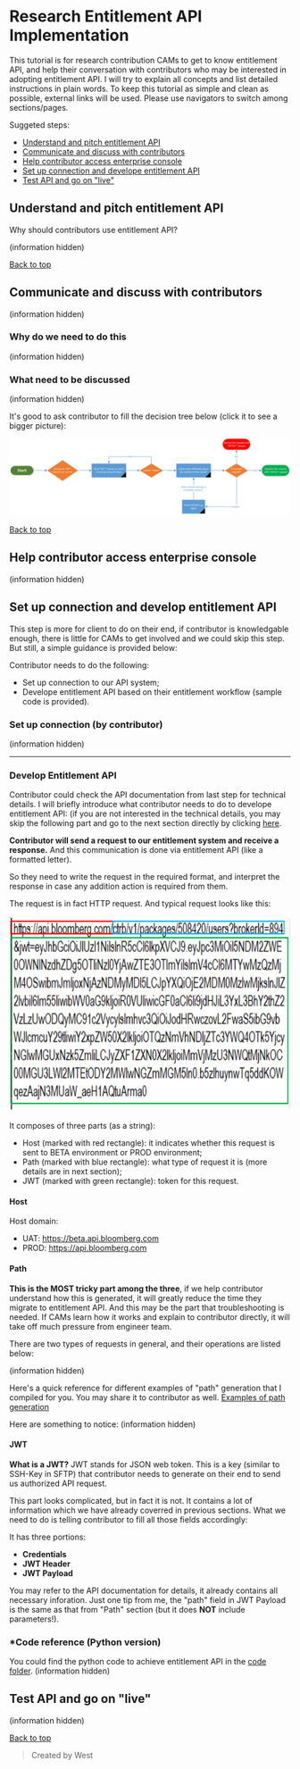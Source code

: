 # Research Entitlement API Implementation

This tutorial is for research contribution CAMs to get to know entitlement API, and help their conversation with contributors who may be interested in adopting entitlement API. I will try to explain all concepts and list detailed instructions in plain words. To keep this tutorial as simple and clean as possible, external links will be used. Please use navigators to switch among sections/pages.

Suggeted steps:
* [Understand and pitch entitlement API](#understand-and-pitch-entitlement-api)
* [Communicate and discuss with contributors](#communicate-and-discuss-with-contributors)
* [Help contributor access enterprise console](#help-contributor-access-enterprise-console)
* [Set up connection and develope entitlement API](#set-up-connection-and-develope-entitlement-api)
* [Test API and go on "live"](#test-api-and-go-on-live)



## Understand and pitch entitlement API

Why should contributors use entitlement API?

(information hidden)

[Back to top](#research-entitlement-api-implementation)


## Communicate and discuss with contributors

(information hidden)

### Why do we need to do this

(information hidden)

### What need to be discussed

(information hidden)
   
   It's good to ask contributor to fill the decision tree below (click it to see a bigger picture):

  ![Ticket API Workflow](/Entitlement%20API/images/api_workflow_ticket.png)



[Back to top](#research-entitlement-api-implementation)


## Help contributor access enterprise console

(information hidden)



## Set up connection and develop entitlement API

This step is more for client to do on their end, if contributor is knowledgable enough, there is little for CAMs to get involved and we could skip this step. But still, a simple guidance is provided below:

Contributor needs to do the following:
* Set up connection to our API system;
* Develope entitlement API based on their entitlement workflow (sample code is provided).


### Set up connection (by contributor)

(information hidden)

-------------------------------------------------------------------------------------------------------------------


### Develop Entitlement API

Contributor could check the API documentation from last step for technical details. I will briefly introduce what contributor needs to do to develope entitlement API: (if you are not interested in the technical details, you may skip the following part and go to the next section directly by clicking [here](#test-api-and-go-on-live).

**Contributor will send a request to our entitlement system and receive a response.** And this communication is done via entitlement API (like a formatted letter).

So they need to write the request in the required format, and interpret the response in case any addition action is required from them.

The request is in fact HTTP request. And typical request looks like this:

<img src="/Entitlement%20API/images/whole_url.PNG" width="600" height="350" />

It composes of three parts (as a string):
  * Host (marked with red rectangle): it indicates whether this request is sent to BETA environment or PROD environment;
  * Path (marked with blue rectangle): what type of request it is (more details are in next section);
  * JWT (marked with green rectangle): token for this request.

#### Host

Host domain:

  * UAT: https://beta.api.bloomberg.com
  * PROD: https://api.bloomberg.com

#### Path

**This is the MOST tricky part among the three**, if we help contributor understand how this is generated, it will greatly reduce the time they migrate to entitlement API. And this may be the part that troubleshooting is needed. If CAMs learn how it works and explain to contributor directly, it will take off much pressure from engineer team.

There are two types of requests in general, and their operations are listed below:

(information hidden)
 

Here's a quick reference for different examples of "path" generation that I compiled for you. You may share it to contributor as well. [Examples of path generation](https://github.com/angang0123/my_project/blob/main/Entitlement%20API/path.md)

Here are something to notice:
(information hidden)


#### JWT

**What is a JWT?** JWT stands for JSON web token. This is a key (similar to SSH-Key in SFTP) that contributor needs to generate on their end to send us authorized API request.

This part looks complicated, but in fact it is not. It contains a lot of information which we have already coverred in previous sections. What we need to do is telling contributor to fill all those fields accordingly:

It has three portions:
  * **Credentials**
  * **JWT Header**
  * **JWT Payload**
  
You may refer to the API documentation for details, it already contains all necessary inforation. Just one tip from me, the "path" field in JWT Payload is the same as that from "Path" section (but it does **NOT** include parameters!).

### *Code reference (Python version)

You could find the python code to achieve entitlement API in the [code folder](https://github.com/angang0123/my_project/tree/main/Entitlement%20API/code). 
(information hidden)

## Test API and go on "live"

(information hidden)


[Back to top](#research-entitlement-api-implementation)


> Created by West
